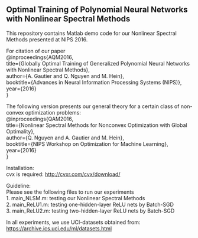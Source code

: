 ## Optimal Training of Polynomial Neural Networks with Nonlinear Spectral Methods
This repository contains Matlab demo code for our Nonlinear Spectral Methods presented at NIPS 2016.

For citation of our paper  
@inproceedings{AQM2016,  
	title={Globally Optimal Training of Generalized Polynomial Neural Networks with Nonlinear Spectral Methods},  
	author={A. Gautier and Q. Nguyen and M. Hein},  
	booktitle={Advances in Neural Information Processing Systems (NIPS)},  
	year={2016}  
}  

The following version presents our general theory for a certain class of non-convex optimization problems:  
@inproceedings{QAM2016,  
	title={Nonlinear Spectral Methods for Nonconvex Optimization with Global Optimality},  
	author={Q. Nguyen and A. Gautier and M. Hein},  
	booktitle={NIPS Workshop on Optimization for Machine Learning},  
	year={2016}  
}  

Installation:  
	cvx is required: http://cvxr.com/cvx/download/

Guideline:  
Please see the following files to run our experiments  
	1. main_NLSM.m: testing our Nonlinear Spectral Methods  
	2. main_ReLU1.m: testing one-hidden-layer ReLU nets by Batch-SGD  
	3. main_ReLU2.m: testing two-hidden-layer ReLU nets by Batch-SGD  

In all experiments, we use UCI-datasets obtained from:  
https://archive.ics.uci.edu/ml/datasets.html  

